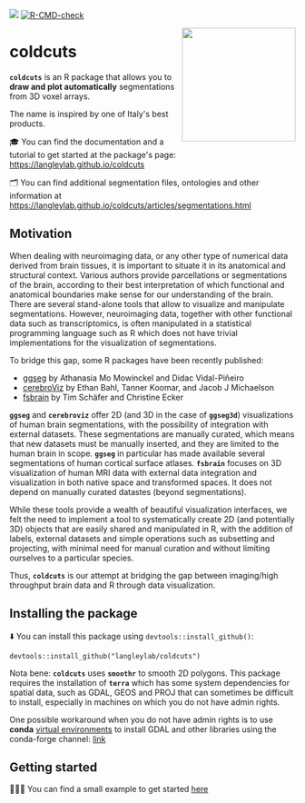 <!-- badges: start -->
  [![](https://img.shields.io/badge/devel%20version-0.0.0.900-orange.svg)](https://github.com/langleylab/coldcuts)
  [![R-CMD-check](https://github.com/langleylab/coldcuts/workflows/R-CMD-check/badge.svg)](https://github.com/langleylab/coldcuts/actions)
<!-- badges: end -->

<img src="https://user-images.githubusercontent.com/21171362/131806935-ed890016-a845-4274-8cb3-cd78c16aeb00.png" align="right" alt="" width="200" />

# coldcuts 

**`coldcuts`** is an R package that allows you to **draw and plot automatically** segmentations from 3D voxel arrays. 

The name is inspired by one of Italy's best products.

🎓 You can find the documentation and a tutorial to get started at the package's page: https://langleylab.github.io/coldcuts

🗂 You can find additional segmentation files, ontologies and other information at https://langleylab.github.io/coldcuts/articles/segmentations.html

## Motivation

When dealing with neuroimaging data, or any other type of numerical data derived from brain tissues, it is important to situate it in its anatomical and structural context. Various authors provide parcellations or segmentations of the brain, according to their best interpretation of which functional and anatomical boundaries make sense for our understanding of the brain. There are several stand-alone tools that allow to visualize and manipulate segmentations. However, neuroimaging data, together with other functional data such as transcriptomics, is often manipulated in a statistical programming
language such as R which does not have trivial implementations for the visualization of segmentations.

To bridge this gap, some R packages have been recently published:

 - [ggseg](https://github.com/ggseg/ggseg) by Athanasia Mo Mowinckel and Didac Vidal-Piñeiro
 - [cerebroViz](https://github.com/ethanbahl/cerebroViz) by Ethan Bahl, Tanner Koomar, and Jacob J Michaelson
 - [fsbrain](https://github.com/dfsp-spirit/fsbrain) by Tim Schäfer and Christine Ecker

**`ggseg`** and **`cerebroviz`** offer 2D (and 3D in the case of **`ggseg3d`**) visualizations of human brain segmentations, with the possibility of integration with external datasets. These segmentations are manually curated, which means that new datasets must be manually inserted, and they are limited to the human brain in scope. **`ggseg`** in particular has made available several segmentations of human cortical surface atlases. 
**`fsbrain`** focuses on 3D visualization of human MRI data with external data integration and visualization in both native space and transformed spaces. It does not depend on manually curated datastes (beyond segmentations).

While these tools provide a wealth of beautiful visualization interfaces, we felt the need to implement a tool to systematically create 2D (and potentially 3D) objects that are easily shared and manipulated in R, with the addition of labels, external datasets and simple operations such as subsetting and projecting, with minimal need for manual curation and without limiting ourselves to a particular species. 

Thus, **`coldcuts`** is our attempt at bridging the gap between imaging/high throughput brain data and R through data visualization.


## Installing the package

⬇️ You can install this package using `devtools::install_github()`:

```{r}
devtools::install_github("langleylab/coldcuts")
```

Nota bene: **`coldcuts`** uses **`smoothr`** to smooth 2D polygons. This package requires the installation of **`terra`** which has some system dependencies for spatial data, such as GDAL, GEOS and PROJ that can sometimes be difficult to install, especially in machines on which you do not have admin rights. 

One possible workaround when you do not have admin rights is to use **conda** [virtual environments](https://docs.conda.io/en/latest/) to install GDAL and other libraries using the conda-forge channel: [link](https://anaconda.org/conda-forge/libgdal)

## Getting started

🏃🏽‍♀️ You can find a small example to get started [here](https://langleylab.github.io/coldcuts/articles/coldcuts.html)



